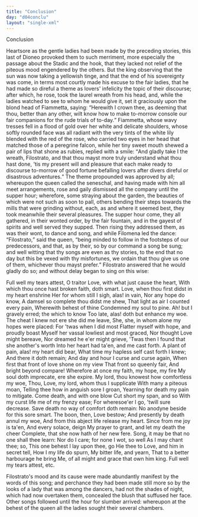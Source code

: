 ```yaml
---
title: "Conclusion"
day: "d04conclu"
layout: "single-xml"
---
```

<div id="d04conclu" type="conclusion" who="author"><head>Conclusion</head><p><milestone id="p04970001"/>Heartsore as the gentle ladies had been made by the preceding
 stories, this last of Dioneo provoked them to such merriment, more
 especially the passage about the Stadic and the hook, that they lacked
 not relief of the piteous mood engendered by the others. 
<milestone id="p04970002"/>But the
 king observing that the sun was now taking a yellowish tinge, and
 that the end of his sovereignty was come, in terms most courtly
 made his excuse to the fair ladies, that he had made so direful a
 theme as lovers' infelicity the topic of their discourse; after which,
 he rose, took the laurel wreath from his head, and, while the ladies
 watched to see to whom he would give it, set it graciously upon the
 blond head of Fiammetta, saying: 
<milestone id="p04970003"/><q direct="unspecified">Herewith I crown thee, as
 deeming that thou, better than any other, wilt know how to make
 to-morrow console our fair companions for the rude trials of to-day.</q>
<milestone id="p04970004"/>Fiammetta, whose wavy tresses fell in a flood of gold over her white
 and delicate shoulders, whose softly rounded face was all radiant
 with the very tints of the white lily blended with the red of the
 rose, who carried two eyes in her head that matched those of a
 peregrine falcon, while her tiny sweet mouth shewed a pair of lips
 that shone as rubies, replied with a smile: 
<milestone id="p04970005"/><q direct="unspecified">And gladly take I the
 wreath, Filostrato, and that thou mayst more truly understand what
 thou hast done, 'tis my present will and pleasure that each make
	ready to discourse to-morrow of <seg type="topic">good fortune befalling lovers after
 divers direful or disastrous adventures</seg>.</q>
<milestone id="p04970006"/>The theme propounded was
 approved by all; whereupon the queen called the seneschal, and
 having made with him all meet arrangements, rose and gaily dismissed
 all the company until the supper hour; <milestone id="p04970007"/>wherefore, some
 straying about the garden, the beauties of which were not such
 as soon to pall, others bending their steps towards the mills that
 were grinding without, each, as and where it seemed best, they took
 meanwhile their several pleasures. <milestone id="p04970008"/>The supper hour come, they all
 gathered, in their wonted order, by the fair fountain, and in the
 gayest of spirits and well served they supped. Then rising they
 addressed them, as was their wont, to dance and song, and while
 <pb n="331"/>Filomena led the dance: 
<milestone id="p04970009"/><q direct="unspecified">Filostrato,</q> said the queen, <q direct="unspecified">being
 minded to follow in the footsteps of our predecessors, and that, as
 by their, so by our command a song be sung; and well witting that
 thy songs are even as thy stories, to the end that no day but this be
 vexed with thy misfortunes, we ordain that thou give us one of
 them, whichever thou mayst prefer.</q>
<milestone id="p04970010"/>Filostrato answered that he
 would gladly do so; and without delay began to sing on this wise:</p><div3 type="song" who="filostrato"><lg><milestone id="p04970011"/>
<l>Full well my tears attest,</l>
<l>O traitor Love, with what just cause the heart,</l>
<l>With which thou once hast broken faith, doth smart.</l>
</lg><lg><milestone id="p04970012"/>
<l>Love, when thou first didst in my heart enshrine</l>
<l>Her for whom still I sigh, alas! in vain,</l>
<l>Nor any hope do know,</l>
<l>A damsel so complete thou didst me shew,</l>
<l>That light as air I counted every pain,</l>
<l>Wherewith behest of thine</l>
<l>Condemned my soul to pine.</l>
<l>Ah! but I gravely erred; the which to know</l>
<l>Too late, alas! doth but enhance my woe.</l>
</lg><lg><milestone id="p04970013"/>
<l>The cheat I knew not ere she did me leave,</l>
<l>She, she, in whom alone my hopes were placed:</l>
<l>For 'twas when I did most</l>
<l>Flatter myself with hope, and proudly boast</l>
<l>Myself her vassal lowliest and most graced,</l>
<l>Nor thought Love might bereave,</l>
<l>Nor dreamed he e'er might grieve,</l>
<l>'Twas then I found that she another's worth</l>
<l>Into her heart had ta'en, and me cast forth.</l>
</lg><lg><milestone id="p04970014"/>
<l>A plant of pain, alas! my heart did bear,</l>
<l>What time my hapless self cast forth I knew;</l>
<l>And there it doth remain;</l>
<l>And day and hour I curse and curse again,</l>
<l>When first that front of love shone on my view</l>
<l>That front so queenly fair,</l>
<l>And bright beyond compare!</l>
<l>Wherefore at once my faith, my hope, my fire</l>
<l>My soul doth imprecate, ere she expire.</l>
</lg><pb n="332"/><lg><milestone id="p04970015"/><l>My lord, thou knowest how comfortless my woe,</l>
<l>Thou, Love, my lord, whom thus I supplicate</l>
<l>With many a piteous moan,</l>
<l>Telling thee how in anguish sore I groan,</l>
<l>Yearning for death my pain to mitigate.</l>
<l>Come death, and with one blow</l>
<l>Cut short my span, and so</l>
<l>With my curst life me of my frenzy ease;</l>
<l>For wheresoe'er I go, 'twill sure decrease.</l>
</lg><lg><milestone id="p04970016"/>
<l>Save death no way of comfort doth remain:</l>
<l>No anodyne beside for this sore smart.</l>
<l>The boon, then, Love bestow;</l>
<l>And presently by death annul my woe,</l>
<l>And from this abject life release my heart.</l>
<l>Since from me joy is ta'en,</l>
<l>And every solace, deign</l>
<l>My prayer to grant, and let my death the cheer</l>
<l>Complete, that she now hath of her new fere.</l>
</lg><lg><milestone id="p04970017"/>
<l>Song, it may be that no one shall thee learn:</l>
<l>Nor do I care; for none I wot, so well</l>
<l>As I may chant thee; so,</l>
<l>This one behest I lay upon thee, go</l>
<l>Hie thee to Love, and him in secret tell,</l>
<l>How I my life do spurn,</l>
<l>My bitter life, and yearn,</l>
<l>That to a better harbourage he bring</l>
<l>Me, of all might and grace that own him king.</l>
</lg><lg><l>Full well my tears attest, etc.</l></lg></div3><p><milestone id="p04970018"/>Filostrato's mood and its cause were made abundantly manifest
      by the words of this song; and perchance they had been made still
      more so by the looks of a lady that was among the dancers, had not
      the shades of night, which had now overtaken them, concealed the
      blush that suffused her face. Other songs followed until the hour
      for slumber arrived: whereupon at the behest of the queen all the
      ladies sought their several chambers.</p></div>
